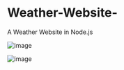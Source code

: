 # Weather-Website-
A Weather Website in Node.js

![image](https://user-images.githubusercontent.com/48181048/141646880-71b13f16-4377-4b65-a335-dd086a5d48dc.png)

![image](https://user-images.githubusercontent.com/48181048/141646898-d667a555-56c5-4c31-9cc8-d67f9c54479e.png)
